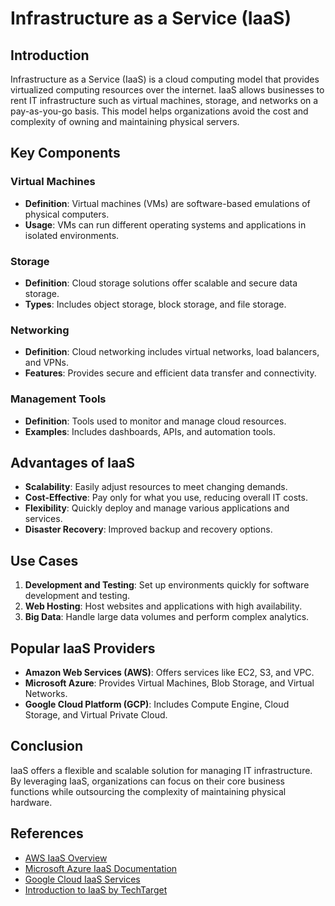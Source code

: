 # Infrastructure as a Service (IaaS)

## Introduction

Infrastructure as a Service (IaaS) is a cloud computing model that provides virtualized computing resources over the internet. IaaS allows businesses to rent IT infrastructure such as virtual machines, storage, and networks on a pay-as-you-go basis. This model helps organizations avoid the cost and complexity of owning and maintaining physical servers.

## Key Components

### Virtual Machines

- **Definition**: Virtual machines (VMs) are software-based emulations of physical computers.
- **Usage**: VMs can run different operating systems and applications in isolated environments.

### Storage

- **Definition**: Cloud storage solutions offer scalable and secure data storage.
- **Types**: Includes object storage, block storage, and file storage.

### Networking

- **Definition**: Cloud networking includes virtual networks, load balancers, and VPNs.
- **Features**: Provides secure and efficient data transfer and connectivity.

### Management Tools

- **Definition**: Tools used to monitor and manage cloud resources.
- **Examples**: Includes dashboards, APIs, and automation tools.

## Advantages of IaaS

- **Scalability**: Easily adjust resources to meet changing demands.
- **Cost-Effective**: Pay only for what you use, reducing overall IT costs.
- **Flexibility**: Quickly deploy and manage various applications and services.
- **Disaster Recovery**: Improved backup and recovery options.

## Use Cases

1. **Development and Testing**: Set up environments quickly for software development and testing.
2. **Web Hosting**: Host websites and applications with high availability.
3. **Big Data**: Handle large data volumes and perform complex analytics.

## Popular IaaS Providers

- **Amazon Web Services (AWS)**: Offers services like EC2, S3, and VPC.
- **Microsoft Azure**: Provides Virtual Machines, Blob Storage, and Virtual Networks.
- **Google Cloud Platform (GCP)**: Includes Compute Engine, Cloud Storage, and Virtual Private Cloud.

## Conclusion

IaaS offers a flexible and scalable solution for managing IT infrastructure. By leveraging IaaS, organizations can focus on their core business functions while outsourcing the complexity of maintaining physical hardware.

## References

- [AWS IaaS Overview](https://aws.amazon.com/iaas/)
- [Microsoft Azure IaaS Documentation](https://azure.microsoft.com/en-us/overview/iaas/)
- [Google Cloud IaaS Services](https://cloud.google.com/compute)
- [Introduction to IaaS by TechTarget](https://www.techtarget.com/searchcloudcomputing/definition/Infrastructure-as-a-Service-IaaS)

